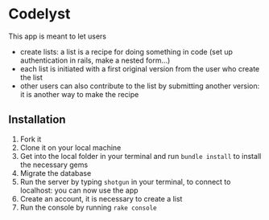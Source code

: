 # Codelyst

This app is meant to let users 
- create lists: a list is a recipe for doing something in code (set up authentication in rails, make a nested form...)
- each list is initiated with a first original version from the user who create the list
- other users can also contribute to the list by submitting another version: it is another way to make the recipe

## Installation
1. Fork it
2. Clone it on your local machine
3. Get into the local folder in your terminal and run `bundle install` to install the necessary gems
4. Migrate the database
5. Run the server by typing `shotgun` in your terminal, to connect to localhost: you can now use the app
6. Create an account, it is necessary to create a list
7. Run the console by running `rake console`

